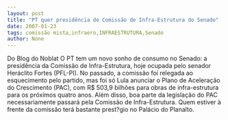 ```yaml
---
layout: post
title: "PT quer presidência de Comissão de Infra-Estrutura do Senado"
date: 2007-01-23
tags: comissão mista,infraero,INFRAESTRUTURA,Senado
author: None
---
```

Do Blog do Noblat
O PT tem um novo sonho de consumo no Senado: a presidência da Comissão de Infra-Estrutura, hoje ocupada pelo senador Heráclito Fortes (PFL-PI).
No passado, a comissão foi relegada ao esquecimento pelo partido, mas foi só Lula anunciar o Plano de Aceleração do Crescimento (PAC), com R$ 503,9 bilhões para obras de infra-estrutura para os próximos quatro anos.
Além disso, boa parte da legislação do PAC necessariamente passará pela Comissão de Infra-Estrutura. Quem estiver à frente da comissão terá bastante prest?gio no Palácio do Planalto. 